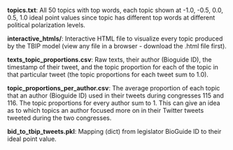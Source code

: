 **topics.txt**: All 50 topics with top words, each topic shown at -1.0, -0.5, 0.0, 0.5, 1.0 ideal point values since topic has different top words at different political polarization levels.

**interactive_htmls/**: Interactive HTML file to visualize every topic produced by the TBIP model (view any file in a browser - download the .html file first).

**texts_topic_proportions.csv**: Raw texts, their author (Bioguide ID), the timestamp of their tweet, and the topic proportion for each of the topic in that particular tweet (the topic proportions for each tweet sum to 1.0).

**topic_proportions_per_author.csv**: The average proportion of each topic that an author (Bioguide ID) used in their tweets during congresses 115 and 116. The topic proportions for every author sum to 1. This can give an idea as to which topics an author focused more on in their Twitter tweets tweeted during the two congresses.

**bid_to_tbip_tweets.pkl**: Mapping (dict) from legislator BioGuide ID to their ideal point value. 